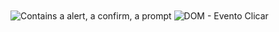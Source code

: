
<img align="center" src="https://i.imgur.com/WtbiD7w.png" alt="Contains a alert, a confirm, a prompt">
<img align="center" src="https://i.imgur.com/uOpotR4.png" alt="DOM - Evento Clicar">
        
